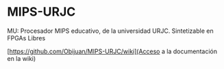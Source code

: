 # MIPS-URJC
MU: Procesador MIPS educativo, de la universidad URJC. Sintetizable en FPGAs Libres

[https://github.com/Obijuan/MIPS-URJC/wiki](Acceso a la documentación en la wiki)
